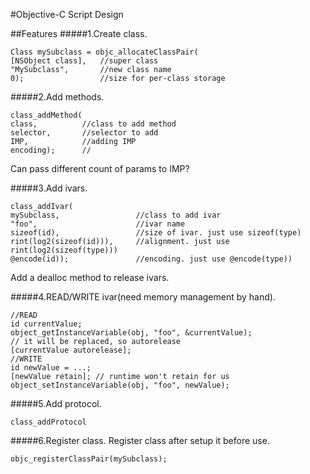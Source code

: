 #Objective-C Script Design

##Features
#####1.Create class.

```
Class mySubclass = objc_allocateClassPair(
[NSObject class], 	//super class
"MySubclass",		//new class name
0);					//size for per-class storage
```

#####2.Add methods.

```
class_addMethod(
class,			//class to add method
selector,		//selector to add
IMP,			//adding IMP
encoding);		//
```
Can pass different count of params to IMP?

#####3.Add ivars.

```
class_addIvar(
mySubclass,					//class to add ivar
"foo", 						//ivar name
sizeof(id), 				//size of ivar. just use sizeof(type)
rint(log2(sizeof(id))), 	//alignment. just use rint(log2(sizeof(type)))
@encode(id));				//encoding. just use @encode(type))
```

Add a dealloc method to release ivars.

#####4.READ/WRITE ivar(need memory management by hand).

```
//READ
id currentValue;
object_getInstanceVariable(obj, "foo", &currentValue);
// it will be replaced, so autorelease
[currentValue autorelease];
//WRITE
id newValue = ...;
[newValue retain]; // runtime won't retain for us
object_setInstanceVariable(obj, "foo", newValue);
```

#####5.Add protocol.

```
class_addProtocol

```

#####6.Register class. Register class after setup it before use.

```
objc_registerClassPair(mySubclass);
```